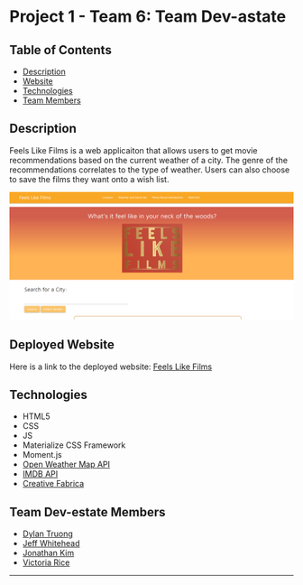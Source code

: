 # Project 1 - Team 6: Team Dev-astate

## Table of Contents 
* [Description](#Description)
* [Website](#Website)
* [Technologies](#Technologies)
* [Team Members](#Team-Dev-estate-Members)


## Description 
Feels Like Films is a web applicaiton that allows users to get movie recommendations based on the current weather of a city. The genre of the recommendations correlates to the type of weather. Users can also choose to save the films they want onto a wish list.

![Homepage](./assets/Images/Homepage.png)  <!-- Placeholder Image-->

## Deployed Website
Here is a link to the deployed website:
[Feels Like Films](https://vtori37.github.io/Group-Project-1/)

## Technologies
* HTML5
* CSS
* JS 
* Materialize CSS Framework
* Moment.js
* [Open Weather Map API](https://openweathermap.org/api)
* [IMDB API](https://imdb-api.com/)
* [Creative Fabrica](https://www.creativefabrica.com/product/movie-genres-rgb-color-icons-set/)


## Team Dev-estate Members
* [Dylan Truong](https://github.com/Dylan-Truong)
* [Jeff Whitehead](https://github.com/jwhitehead08)
* [Jonathan Kim](https://github.com/JonathanKim424)
* [Victoria Rice](https://github.com/vtori37)
 
***
